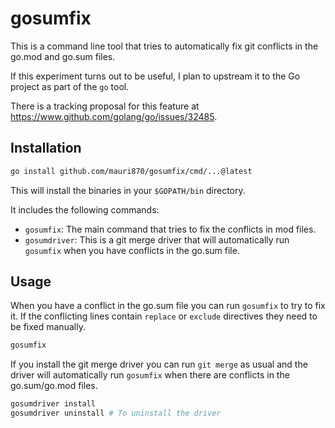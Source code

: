 # gosumfix

This is a command line tool that tries to automatically fix git conflicts in the go.mod and go.sum files.

If this experiment turns out to be useful, I plan to upstream it to the Go project as part of the `go` tool.

There is a tracking proposal for this feature at https://www.github.com/golang/go/issues/32485.

## Installation

```bash
go install github.com/mauri870/gosumfix/cmd/...@latest
```

This will install the binaries in your `$GOPATH/bin` directory.

It includes the following commands:

- `gosumfix`: The main command that tries to fix the conflicts in mod files.
- `gosumdriver`: This is a git merge driver that will automatically run `gosumfix` when you have conflicts in the go.sum file.

## Usage

When you have a conflict in the go.sum file you can run `gosumfix` to try to fix it. If the conflicting lines contain `replace` or `exclude` directives they need to be fixed manually.

```bash
gosumfix
```

If you install the git merge driver you can run `git merge` as usual and the driver will automatically run `gosumfix` when there are conflicts in the go.sum/go.mod files.

```bash
gosumdriver install
gosumdriver uninstall # To uninstall the driver
```
